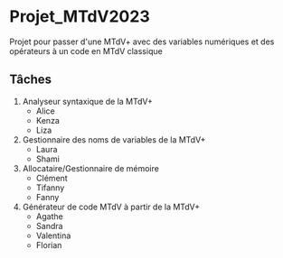 # Projet_MTdV2023
Projet pour passer d'une MTdV+ avec des variables numériques et des opérateurs à un code en MTdV classique

## Tâches
1. Analyseur syntaxique de la MTdV+
   - Alice
   - Kenza
   - Liza
2. Gestionnaire des noms de variables de la MTdV+
   - Laura
   - Shami 
3. Allocataire/Gestionnaire de mémoire
   - Clément
   - Tifanny
   - Fanny
4. Générateur de code MTdV à partir de la MTdV+
   - Agathe
   - Sandra
   - Valentina
   - Florian
